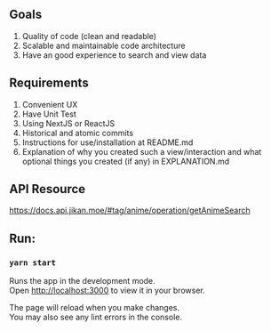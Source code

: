 ## Goals

1. Quality of code (clean and readable)
2. Scalable and maintainable code architecture
3. Have an good experience to search and view data

## Requirements

1. Convenient UX
2. Have Unit Test
3. Using NextJS or ReactJS
4. Historical and atomic commits
5. Instructions for use/installation at README.md
6. Explanation of why you created such a view/interaction and what optional things
   you created (if any) in EXPLANATION.md

## API Resource

https://docs.api.jikan.moe/#tag/anime/operation/getAnimeSearch

## Run:

### `yarn start`

Runs the app in the development mode.\
Open [http://localhost:3000](http://localhost:3000) to view it in your browser.

The page will reload when you make changes.\
You may also see any lint errors in the console.
